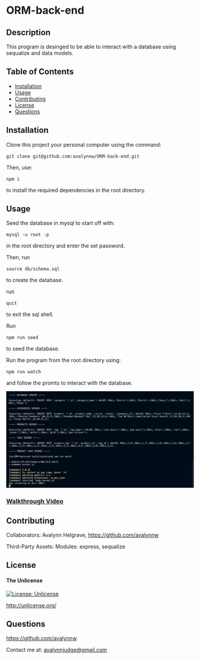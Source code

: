 # ORM-back-end

## Description

This program is desinged to be able to interact with a database using sequalize and data models.

## Table of Contents

- [Installation](#installation)
- [Usage](#usage)
- [Contributing](#contributing)
- [License](#license)
- [Questions](#questions)

## Installation

Clone this project your personal computer using the command: 

	git clone git@github.com:avalynnw/ORM-back-end.git

Then, use: 

	npm i

 to install the required dependencies in the root directory.

## Usage

Seed the database in mysql to start off with: 

    mysql -u root -p

in the root directory and enter the set password. 

Then, run

    source db/schema.sql

to create the database. 

run 

    quit

to exit the sql shell.

Run

    npm run seed

to seed the database.

Run the program from the root directory using:

	npm run watch

and follow the promts to interact with the database.

![terminal screenshot of application](./assets/application.png)

### [Walkthrough Video](https://watch.screencastify.com/v/dV7gfEbpNCIroASYvUPc)

## Contributing

Collaborators: Avalynn Helgrave, https://github.com/avalynnw

Third-Party Assets: Modules: express, sequalize


## License

#### The Unlicense

[![License: Unlicense](https://img.shields.io/badge/license-Unlicense-blue.svg)](http://unlicense.org/)

http://unlicense.org/

## Questions

https://github.com/avalynnw

 Contact me at: avalynnjudge@gmail.com
